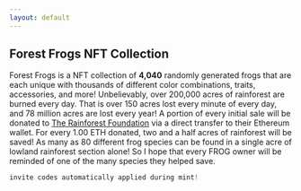 ```yaml
---
layout: default
---
```


## Forest Frogs NFT Collection

Forest Frogs is a NFT collection of **4,040** randomly generated frogs that are each unique with thousands of different color combinations, traits, accessories, and more! Unbelievably, over 200,000 acres of rainforest are burned every day. That is over 150 acres lost every minute of every day, and 78 million acres are lost every year! A portion of every initial sale will be donated to [The Rainforest Foundation](https://rainforestfoundation.org/) via a direct transfer to their Ethereum wallet. For every 1.00 ETH donated, two and a half acres of rainforest will be saved! As many as 80 different frog species can be found in a single acre of lowland rainforest section alone! So I hope that every FROG owner will be reminded of one of the many species they helped save.

```js
invite codes automatically applied during mint!
```